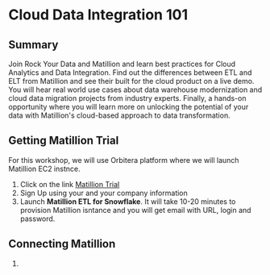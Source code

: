 # Cloud Data Integration 101

## Summary
Join Rock Your Data and Matillion and learn best practices for Cloud Analytics and Data Integration. Find out the differences between ETL and ELT from Matillion and see their built for the cloud product on a live demo.
You will hear real world use cases about data warehouse modernization and cloud data migration projects from industry experts. Finally, a hands-on opportunity where you will learn more on unlocking the potential of your data with Matillion's cloud-based approach to data transformation.

## Getting Matillion Trial
For this workshop, we will use Orbitera platform where we will launch Matillion EC2 instnce. 
1. Click on the link [Matillion Trial](https://matillion.orbitera.com/c2m/customer/testDrives/index)
2. Sign Up using your and your company information
3. Launch **Matillion ETL for Snowflake**. It will take 10-20 minutes to provision Matillion isntance and you will get email with URL, login and password. 

## Connecting Matillion
1. 
